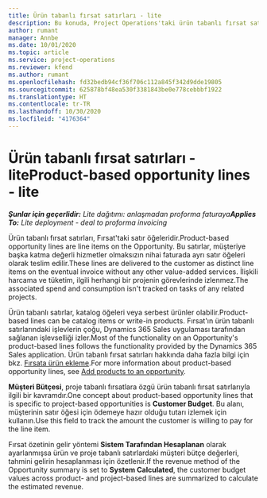 ```yaml
---
title: Ürün tabanlı fırsat satırları - lite
description: Bu konuda, Project Operations'taki ürün tabanlı fırsat satır öğeleri hakkında bilgiler sağlanmaktadır.
author: rumant
manager: Annbe
ms.date: 10/01/2020
ms.topic: article
ms.service: project-operations
ms.reviewer: kfend
ms.author: rumant
ms.openlocfilehash: fd32bedb94cf36f706c112a845f342d9dde19805
ms.sourcegitcommit: 625878bf48ea530f3381843be0e778cebbbf1922
ms.translationtype: HT
ms.contentlocale: tr-TR
ms.lasthandoff: 10/30/2020
ms.locfileid: "4176364"
---
```

# <a name="product-based-opportunity-lines---lite"></a><span data-ttu-id="cbe0e-103">Ürün tabanlı fırsat satırları - lite</span><span class="sxs-lookup"><span data-stu-id="cbe0e-103">Product-based opportunity lines - lite</span></span>

<span data-ttu-id="cbe0e-104">_**Şunlar için geçerlidir:** Lite dağıtımı: anlaşmadan proforma faturaya_</span><span class="sxs-lookup"><span data-stu-id="cbe0e-104">_**Applies To:** Lite deployment - deal to proforma invoicing_</span></span>

<span data-ttu-id="cbe0e-105">Ürün tabanlı fırsat satırları, Fırsat'taki satır öğeleridir.</span><span class="sxs-lookup"><span data-stu-id="cbe0e-105">Product-based opportunity lines are line items on the Opportunity.</span></span> <span data-ttu-id="cbe0e-106">Bu satırlar, müşteriye başka katma değerli hizmetler olmaksızın nihai faturada ayrı satır öğeleri olarak teslim edilir.</span><span class="sxs-lookup"><span data-stu-id="cbe0e-106">These lines are delivered to the customer as distinct line items on the eventual invoice without any other value-added services.</span></span> <span data-ttu-id="cbe0e-107">İlişkili harcama ve tüketim, ilgili herhangi bir projenin görevlerinde izlenmez.</span><span class="sxs-lookup"><span data-stu-id="cbe0e-107">The associated spend and consumption isn't tracked on tasks of any related projects.</span></span>

<span data-ttu-id="cbe0e-108">Ürün tabanlı satırlar, katalog öğeleri veya serbest ürünler olabilir.</span><span class="sxs-lookup"><span data-stu-id="cbe0e-108">Product-based lines can be catalog items or write-in products.</span></span> <span data-ttu-id="cbe0e-109">Fırsat'ın ürün tabanlı satırlarındaki işlevlerin çoğu, Dynamics 365 Sales uygulaması tarafından sağlanan işlevselliği izler.</span><span class="sxs-lookup"><span data-stu-id="cbe0e-109">Most of the functionality on an Opportunity's product-based lines follows the functionality provided by the Dynamics 365 Sales application.</span></span> <span data-ttu-id="cbe0e-110">Ürün tabanlı fırsat satırları hakkında daha fazla bilgi için bkz. [Fırsata ürün ekleme](https://docs.microsoft.com/dynamics365/sales-enterprise/add-products-opportunity).</span><span class="sxs-lookup"><span data-stu-id="cbe0e-110">For more information about product-based opportunity lines, see [Add products to an opportunity](https://docs.microsoft.com/dynamics365/sales-enterprise/add-products-opportunity).</span></span>

<span data-ttu-id="cbe0e-111">**Müşteri Bütçesi**, proje tabanlı fırsatlara özgü ürün tabanlı fırsat satırlarıyla ilgili bir kavramdır.</span><span class="sxs-lookup"><span data-stu-id="cbe0e-111">One concept about product-based opportunity lines that is specific to project-based opportunities is **Customer Budget**.</span></span> <span data-ttu-id="cbe0e-112">Bu alanı, müşterinin satır öğesi için ödemeye hazır olduğu tutarı izlemek için kullanın.</span><span class="sxs-lookup"><span data-stu-id="cbe0e-112">Use this field to track the amount the customer is willing to pay for the line item.</span></span>

<span data-ttu-id="cbe0e-113">Fırsat özetinin gelir yöntemi **Sistem Tarafından Hesaplanan** olarak ayarlanmışsa ürün ve proje tabanlı satırlardaki müşteri bütçe değerleri, tahmini gelirin hesaplanması için özetlenir.</span><span class="sxs-lookup"><span data-stu-id="cbe0e-113">If the revenue method of the Opportunity summary is set to **System Calculated**, the customer budget values across product- and project-based lines are summarized to calculate the estimated revenue.</span></span>
